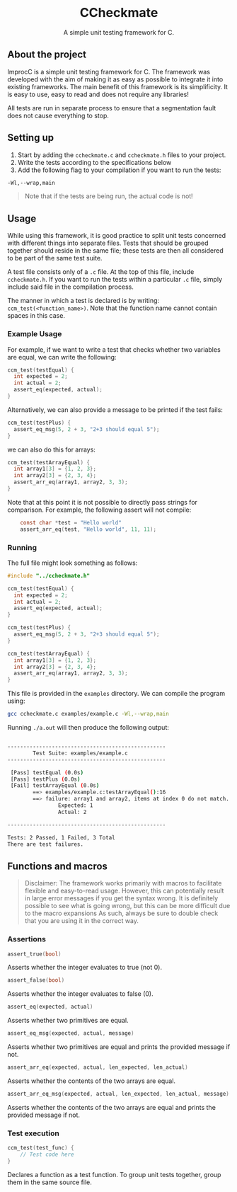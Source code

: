 <br />
<p align="center">
  <h1 align="center">CCheckmate</h1>

  <p align="center">
    A simple unit testing framework for C.
  </p>
</p>


## About the project

ImprocC is a simple unit testing framework for C. The framework was developed with the aim of making it as easy as possible to integrate it into existing frameworks. The main benefit of this framework is its simplificity. It is easy to use, easy to read and does not require any libraries!

All tests are run in separate process to ensure that a segmentation fault does not cause everything to stop.

## Setting up

1. Start by adding the `ccheckmate.c` and `ccheckmate.h` files to your project.
2. Write the tests according to the specifications below
3. Add the following flag to your compilation if you want to run the tests:
```sh
-Wl,--wrap,main
```

> Note that if the tests are being run, the actual code is not!

## Usage

While using this framework, it is good practice to split unit tests concerned with different things into separate files. Tests that should be grouped together should reside in the same file; these tests are then all considered to be part of the same test suite.

A test file consists only of a `.c` file. At the top of this file, include `ccheckmate.h`. If you want to run the tests within a particular `.c` file, simply include said file in the compilation process.

The manner in which a test is declared is by writing: `ccm_test(<function_name>)`. Note that the function name cannot contain spaces in this case.

### Example Usage

For example, if we want to write a test that checks whether two variables are equal, we can write the following:

```C
ccm_test(testEqual) {
  int expected = 2;
  int actual = 2;
  assert_eq(expected, actual);
}
```

Alternatively, we can also provide a message to be printed if the test fails:

```C
ccm_test(testPlus) {
  assert_eq_msg(5, 2 + 3, "2+3 should equal 5");
}
```

we can also do this for arrays:

```C
ccm_test(testArrayEqual) {
  int array1[3] = {1, 2, 3};
  int array2[3] = {2, 3, 4};
  assert_arr_eq(array1, array2, 3, 3);
}
```

Note that at this point it is not possible to directly pass strings for comparison. For example, the following assert will not compile:

```C
    const char *test = "Hello world"
    assert_arr_eq(test, "Hello world", 11, 11);
```

### Running

The full file might look something as follows:

```C
#include "../ccheckmate.h"

ccm_test(testEqual) {
  int expected = 2;
  int actual = 2;
  assert_eq(expected, actual);
}

ccm_test(testPlus) {
  assert_eq_msg(5, 2 + 3, "2+3 should equal 5");
}

ccm_test(testArrayEqual) {
  int array1[3] = {1, 2, 3};
  int array2[3] = {2, 3, 4};
  assert_arr_eq(array1, array2, 3, 3);
}
```

This file is provided in the `examples` directory. We can compile the program using:

```sh
gcc ccheckmate.c examples/example.c -Wl,--wrap,main
```

Running `./a.out` will then produce the following output:
```sh

--------------------------------------------------
        Test Suite: examples/example.c
--------------------------------------------------

 [Pass] testEqual (0.0s)
 [Pass] testPlus (0.0s)
 [Fail] testArrayEqual (0.0s)
        ==> examples/example.c:testArrayEqual():16
        ==> failure: array1 and array2, items at index 0 do not match.
                Expected: 1
                Actual: 2

--------------------------------------------------

Tests: 2 Passed, 1 Failed, 3 Total
There are test failures.
```

## Functions and macros

> Disclaimer: The framework works primarily with macros to facilitate flexible and easy-to-read usage. However, this can potentially result in large error messages if you get the syntax wrong. It is definitely possible to see what is going wrong, but this can be more difficult due to the macro expansions As such, always be sure to double check that you are using it in the correct way.

### Assertions

```C
assert_true(bool)
```
Asserts whether the integer evaluates to true (not 0).

```C
assert_false(bool)
```
Asserts whether the integer evaluates to false (0).

```C
assert_eq(expected, actual)
```
Asserts whether two primitives are equal.

```C
assert_eq_msg(expected, actual, message)
```
Asserts whether two primitives are equal and prints the provided message if not.


```C
assert_arr_eq(expected, actual, len_expected, len_actual)
```
Asserts whether the contents of the two arrays are equal.

```C
assert_arr_eq_msg(expected, actual, len_expected, len_actual, message)
```
Asserts whether the contents of the two arrays are equal and prints the provided message if not.

### Test execution

```C
ccm_test(test_func) {
    // Test code here
}
```
Declares a function as a test function. To group unit tests together, group them in the same source file.
